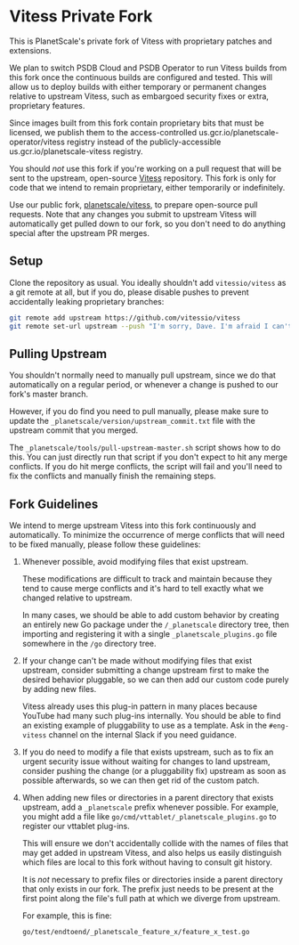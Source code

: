 # Vitess Private Fork

This is PlanetScale's private fork of Vitess with proprietary patches and extensions.

We plan to switch PSDB Cloud and PSDB Operator to run Vitess builds from this fork
once the continuous builds are configured and tested. This will allow us to deploy
builds with either temporary or permanent changes relative to upstream Vitess,
such as embargoed security fixes or extra, proprietary features.

Since images built from this fork contain proprietary bits that must be licensed,
we publish them to the access-controlled us.gcr.io/planetscale-operator/vitess registry
instead of the publicly-accessible us.gcr.io/planetscale-vitess registry.

You should _not_ use this fork if you're working on a pull request that will be sent
to the upstream, open-source [Vitess](https://github.com/vitessio/vitess) repository.
This fork is only for code that we intend to remain proprietary, either temporarily
or indefinitely.

Use our public fork, [planetscale/vitess](https://github.com/planetscale/vitess),
to prepare open-source pull requests. Note that any changes you submit to upstream
Vitess will automatically get pulled down to our fork, so you don't need to do
anything special after the upstream PR merges.

## Setup

Clone the repository as usual. You ideally shouldn't add `vitessio/vitess` as a
git remote at all, but if you do, please disable pushes to prevent accidentally
leaking proprietary branches:

```sh
git remote add upstream https://github.com/vitessio/vitess
git remote set-url upstream --push "I'm sorry, Dave. I'm afraid I can't do that."
```

## Pulling Upstream

You shouldn't normally need to manually pull upstream, since we do that automatically
on a regular period, or whenever a change is pushed to our fork's master branch.

However, if you do find you need to pull manually, please make sure to update the
`_planetscale/version/upstream_commit.txt` file with the upstream commit that you
merged.

The `_planetscale/tools/pull-upstream-master.sh` script shows how to do this.
You can just directly run that script if you don't expect to hit any merge conflicts.
If you do hit merge conflicts, the script will fail and you'll need to fix the conflicts
and manually finish the remaining steps.

## Fork Guidelines

We intend to merge upstream Vitess into this fork continuously and automatically.
To minimize the occurrence of merge conflicts that will need to be fixed manually,
please follow these guidelines:

1. Whenever possible, avoid modifying files that exist upstream.

   These modifications are difficult to track and maintain because they tend to
   cause merge conflicts and it's hard to tell exactly what we changed relative
   to upstream.

   In many cases, we should be able to add custom behavior by creating an entirely
   new Go package under the `/_planetscale` directory tree, then importing and
   registering it with a single `_planetscale_plugins.go` file somewhere in
   the `/go` directory tree.

1. If your change can't be made without modifying files that exist upstream,
   consider submitting a change upstream first to make the desired behavior
   pluggable, so we can then add our custom code purely by adding new files.

   Vitess already uses this plug-in pattern in many places because YouTube
   had many such plug-ins internally. You should be able to find an existing
   example of pluggability to use as a template. Ask in the `#eng-vitess` channel
   on the internal Slack if you need guidance.

1. If you do need to modify a file that exists upstream, such as to fix an urgent
   security issue without waiting for changes to land upstream, consider pushing
   the change (or a pluggability fix) upstream as soon as possible afterwards,
   so we can then get rid of the custom patch.

1. When adding new files or directories in a parent directory that exists upstream,
   add a `_planetscale` prefix whenever possible. For example, you might add a file
   like `go/cmd/vttablet/_planetscale_plugins.go` to register our vttablet plug-ins.

   This will ensure we don't accidentally collide with the names of files that may get
   added in upstream Vitess, and also helps us easily distinguish which files are local
   to this fork without having to consult git history.

   It is _not_ necessary to prefix files or directories inside a parent directory that
   only exists in our fork. The prefix just needs to be present at the first point along
   the file's full path at which we diverge from upstream.

   For example, this is fine:

   `go/test/endtoend/_planetscale_feature_x/feature_x_test.go`

